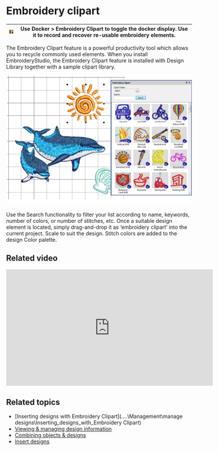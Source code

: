 # Embroidery clipart

| ![EmbroideryClipart.png](assets/EmbroideryClipart.png) | Use Docker > Embroidery Clipart to toggle the docker display. Use it to record and recover re-usable embroidery elements. |
| ------------------------------------------------------ | ------------------------------------------------------------------------------------------------------------------------- |

The Embroidery Clipart feature is a powerful productivity tool which allows you to recycle commonly used elements. When you install EmbroideryStudio, the Embroidery Clipart feature is installed with Design Library together with a sample clipart library.

![summary_-_designs00021.png](assets/summary_-_designs00021.png)

Use the Search functionality to filter your list according to name, keywords, number of colors, or number of stitches, etc. Once a suitable design element is located, simply drag-and-drop it as ‘embroidery clipart’ into the current project. Scale to suit the design. Stitch colors are added to the design Color palette.

## Related video

<iframe src="https://www.youtube.com/embed/QxbevflvCQE" frameborder="0" 
		 allow="accelerometer; autoplay; encrypted-media; gyroscope; picture-in-picture" 
		 allowfullscreen="" style="width: 560px; height: 315px;">
<p>&#160;</p>
</iframe>

## Related topics

- [Inserting designs with Embroidery Clipart](..\..\Management\manage designs\Inserting_designs_with_Embroidery Clipart)
- [Viewing & managing design information](../../Management/manage_designs/Viewing_managing_design_information)
- [Combining objects & designs](../../Modifying/combine/Combining_objects_designs)
- [Insert designs](../../Modifying/combine/Insert_designs)
